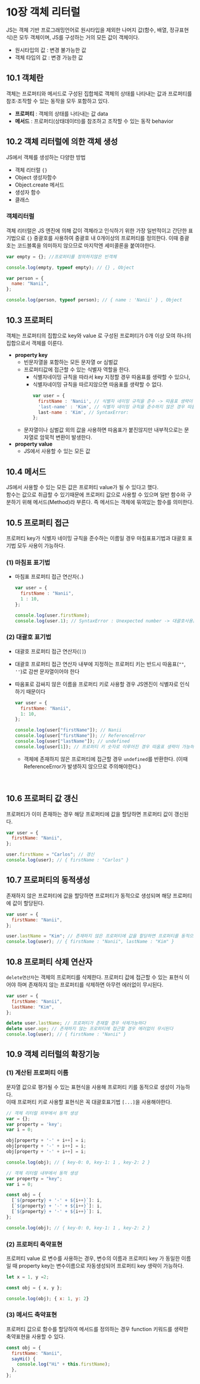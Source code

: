# 10장 객체 리터럴

JS는 객체 기반 프로그래밍언어로 원시타입을 제외한 나머지 값(함수, 배열, 정규표현식)은 모두 객체이며, JS를 구성하는 거의 모든 값이 객체이다.

- 원시타입의 값 : 변경 불가능한 값
- 객체 타입의 값 : 변경 가능한 값

## 10.1 객체란

객체는 프로퍼티와 메서드로 구성된 집합체로 객체의 상태를 나타내는 값과 프로퍼티를 참조·조작할 수 있는 동작을 모두 포함하고 있다.

- **프로퍼티** : 객체의 상태를 나타내는 값 data
- **메서드** : 프로퍼티(상태데이터)를 참조하고 조작할 수 있는 동작 behavior

## 10.2 객체 리터럴에 의한 객체 생성

JS에서 객체를 생성하는 다양한 방법

- 객체 리터럴 `{}`
- Object 생성자함수
- Object.create 메서드
- 생성자 함수
- 클래스

### 객체리터럴

객체 리터럴은 JS 엔진에 의해 값이 객체라고 인식하기 위한 가장 일반적이고 간단한 표기법으로 `{}` 중괄호를 사용하여 중괄호 내 0개이상의 프로퍼티를 정의한다. 이때 중괄호는 코드블록을 의미하지 않으므로 마지막엔 세미콜론을 붙여야한다.

```js
var empty = {}; //프로퍼티를 정의하지않은 빈객체

console.log(empty, typeof empty); // {} , Object
```

```js
var person = {
  name: "Nanii",
};

console.log(person, typeof person); // { name : 'Nanii' } , Object
```

## 10.3 프로퍼티

객체는 프로퍼티의 집합으로 key와 value 로 구성된 프로퍼티가 0개 이상 모여 하나의 집합으로서 객체를 이룬다.

- **property key**
  - 빈문자열을 포함하는 모든 문자열 or 심벌값
  - 프로퍼티값에 접근할 수 있는 식별자 역할을 한다.
    - 식별자네이밍 규칙을 따라서 key 지정할 경우 따옴표를 생략할 수 있으나,
    - 식별자네이밍 규칙을 따르지않으면 따옴표를 생략할 수 없다.
      ```js
      var user = {
        firstName : 'Nanii', // 식별자 네이밍 규칙을 준수 -> 따옴표 생략이 가능하다
        'last-name' : 'Kim', // 식별자 네이밍 규칙을 준수하지 않은 경우 따옴표를 붙여야한다
        last-name : 'Kim', // SyntaxError:
      };
      ```
  - 문자열이나 심벌값 외의 값을 사용하면 따옴표가 붙진않지만 내부적으로는 문자열로 암묵적 변환이 발생한다.
- **property value**
  - JS에서 사용할 수 있는 모든 값

## 10.4 메서드

JS에서 사용할 수 있는 모든 값은 프로퍼티 value가 될 수 있다고 했다.  
함수는 값으로 취급할 수 있기때문에 프로퍼티 값으로 사용할 수 있으며 일반 함수와 구분하기 위해 메서드(Method)라 부른다. 즉 메서드는 객체에 묶여있는 함수를 의미한다.

## 10.5 프로퍼티 접근

프로퍼티 key가 식별자 네이밍 규칙을 준수하는 이름일 경우 마침표표기법과 대괄호 표기법 모두 사용이 가능하다.

### (1) 마침표 표기법

- 마침표 프로퍼티 접근 연산자(`.`)

  ```js
  var user = {
    firstName : "Nanii",
    1 : 10,
  };

  console.log(user.firstName);
  console.log(user.1); // SyntaxError : Unexpected number -> 대괄호사용은 가능함
  ```

### (2) 대괄호 표기법

- 대괄호 프로퍼티 접근 연산자(`[]`)
- 대괄호 프로퍼티 접근 연산자 내부에 지정하는 프로퍼티 키는 반드시 따옴표(`""`, `''`)로 감싼 문자열이어야 한다
- 따옴표로 감싸지 않은 이름을 프로퍼티 키로 사용할 경우 JS엔진이 식별자로 인식하기 때문이다

  ```js
  var user = {
    firstName: "Nanii",
    1: 10,
  };

  console.log(user["firstName"]); // Nanii
  console.log(user["firstName"]); // ReferenceError
  console.log(user["lastName"]); // undefined
  console.log(user[1]); // 프로퍼티 키 숫자로 이루어진 경우 따옴표 생략이 가능하다
  ```

  - 객체에 존재하지 않은 프로퍼티에 접근할 경우 `undefined`를 반환한다. (이때 ReferenceError가 발생하지 않으므로 주의해야한다.)

<br>

## 10.6 프로퍼티 값 갱신

프로퍼티가 이미 존재하는 경우 해당 프로퍼티에 값을 할당하면 프로퍼티 값이 갱신된다.

```js
var user = {
  firstName: "Nanii",
};

user.firstName = "Carlos"; // 갱신
console.log(user); // { firstName : "Carlos" }
```

## 10.7 프로퍼티의 동적생성

존재하지 않은 프로퍼티에 값을 할당하면 프로퍼티가 동적으로 생성되며 해당 프로퍼티에 값이 할당된다.

```js
var user = {
  firstName: "Nanii",
};

user.lastName = "Kim"; // 존재하지 않은 프로퍼티에 값을 할당하면 프로퍼티를 동적으로 생산한다
console.log(user); // { firstName : "Nanii", lastName : "Kim" }
```

## 10.8 프로퍼티 삭제 연산자

`delete연산자`는 객체의 프로퍼티를 삭제한다. 프로퍼티 값에 접근할 수 있는 표현식 이어야 하며 존재하지 않는 프로퍼티를 삭제하면 아무런 에러없이 무시된다.

```js
var user = {
  firstName: "Nanii",
  lastName: "Kim",
};

delete user.lastName; // 프로퍼티가 존재할 경우 삭제가능하다
delete user.age; // 존재하지 않는 프로퍼티에 접근할 경우 에러없이 무시된다
console.log(user); // { firstName : "Nanii" }
```

## 10.9 객체 리터럴의 확장기능

### (1) 계산된 프로퍼티 이름

문자열 값으로 평가될 수 있는 표현식을 사용해 프로퍼티 키를 동적으로 생성이 가능하다.  
이때 프로퍼티 키로 사용할 표현식은 꼭 대괄호표기법 `[...]`을 사용해야한다.

```js
// 객체 리터럴 외부에서 동적 생성
var = {};
var property = 'key';
var i = 0;

obj[property + '-' + i++] = i;
obj[property + '-' + i++] = i;
obj[property + '-' + i++] = i;

console.log(obj); // { key-0: 0, key-1: 1 , key-2: 2 }
```

```js
// 객체 리터럴 내부에서 동적 생성
var property = "key";
var i = 0;

const obj = {
  [`${property} + '-' + ${i++}`]: i,
  [`${property} + '-' + ${i++}`]: i,
  [`${property} + '-' + ${i++}`]: i,
};

console.log(obj); // { key-0: 0, key-1: 1 , key-2: 2 }
```

### (2) 프로퍼티 축약표현

프로퍼티 value 로 변수를 사용하는 경우, 변수의 이름과 프로퍼티 key 가 동일한 이름일 때 property key는 변수이름으로 자동생성되어 프로퍼티 key 생략이 가능하다.

```js
let x = 1, y =2;

const obj = { x, y };

console.log(obj); { x: 1, y: 2}
```

### (3) 메서드 축약표현

프로퍼티 값으로 함수를 할당하여 메서드를 정의하는 경우 function 키워드를 생략한 축약표현을 사용할 수 있다.

```js
const obj = {
  firstName: "Nanii",
  sayHi() {
    console.log("Hi" + this.firstName);
  },
};
```
